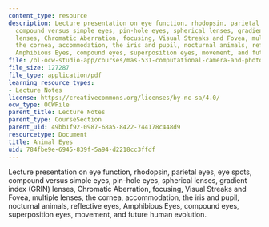 ```yaml
---
content_type: resource
description: Lecture presentation on eye function, rhodopsin, parietal eyes, eye spots,
  compound versus simple eyes, pin-hole eyes, spherical lenses, gradient index (GRIN)
  lenses, Chromatic Aberration, focusing, Visual Streaks and Fovea, multiple lenses,
  the cornea, accommodation, the iris and pupil, nocturnal animals, reflective eyes,
  Amphibious Eyes, compound eyes, superposition eyes, movement, and future human evolution.
file: /ol-ocw-studio-app/courses/mas-531-computational-camera-and-photography-fall-2009/784fbe9e6945839f5a94d2218cc3ffdf_MITMAS_531F09_lec10_notes.pdf
file_size: 127287
file_type: application/pdf
learning_resource_types:
- Lecture Notes
license: https://creativecommons.org/licenses/by-nc-sa/4.0/
ocw_type: OCWFile
parent_title: Lecture Notes
parent_type: CourseSection
parent_uid: 49bb1f92-0987-68a5-8422-744178c448d9
resourcetype: Document
title: Animal Eyes
uid: 784fbe9e-6945-839f-5a94-d2218cc3ffdf
---
```

Lecture presentation on eye function, rhodopsin, parietal eyes, eye spots, compound versus simple eyes, pin-hole eyes, spherical lenses, gradient index (GRIN) lenses, Chromatic Aberration, focusing, Visual Streaks and Fovea, multiple lenses, the cornea, accommodation, the iris and pupil, nocturnal animals, reflective eyes, Amphibious Eyes, compound eyes, superposition eyes, movement, and future human evolution.